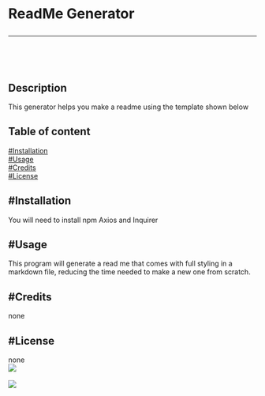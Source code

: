 # ReadMe Generator<hr><br>
## Description
This generator helps you make a readme using the template shown below
## Table of content
[#Installation](#Installation)<br>
[#Usage](#Usage)<br>
[#Credits](#Credits)<br>
[#License](#License)<br>
## #Installation
You will need to install npm Axios and Inquirer
## #Usage
This program will generate a read me that comes with full styling in a markdown file, reducing the time needed to make a new one from scratch.
## #Credits
none
## #License
none<br>
<img src="https://img.shields.io/badge/Made%20with-100%25%20JS-orange"><br><br>
<img src="https://avatars2.githubusercontent.com/u/58892198?v=4" style="max-width: 25%;">
